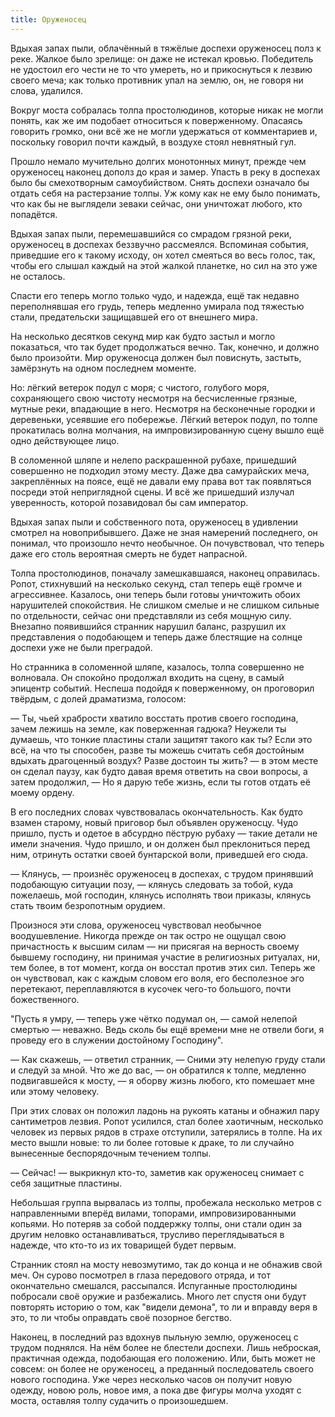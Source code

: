 ```yaml
---
title: Оруженосец
---
```


Вдыхая запах пыли, облачённый в тяжёлые доспехи оруженосец полз к реке. Жалкое
было зрелище: он даже не истекал кровью. Победитель не удостоил его чести не то
что умереть, но и прикоснуться к лезвию своего меча; как только противник упал
на землю, он, не говоря ни слова, удалился.

Вокруг моста собралась толпа простолюдинов, которые никак не могли понять, как
же им подобает относиться к поверженному. Опасаясь говорить громко, они всё же
не могли удержаться от комментариев и, поскольку говорил почти каждый, в воздухе
стоял невнятный гул.

Прошло немало мучительно долгих монотонных минут, прежде чем оруженосец наконец
дополз до края и замер. Упасть в реку в доспехах было бы смехотворным
самоубийством. Снять доспехи означало бы отдать себя на растерзание толпы. Уж
кому как не ему было понимать, что как бы не выглядели зеваки сейчас, они
уничтожат любого, кто попадётся.

Вдыхая запах пыли, перемешавшийся со смрадом грязной реки, оруженосец в доспехах
беззвучно рассмеялся. Вспоминая события, приведшие его к такому исходу, он хотел
смеяться во весь голос, так, чтобы его слышал каждый на этой жалкой планетке, но
сил на это уже не осталось.

Спасти его теперь могло только чудо, и надежда, ещё так недавно переполнявшая
его грудь, теперь медленно умирала под тяжестью стали, предательски защищавшей
его от внешнего мира.

На несколько десятков секунд мир как будто застыл и могло показаться, что так
будет продолжаться вечно. Так, конечно, и должно было произойти. Мир оруженосца
должен был повиснуть, застыть, замёрзнуть на одном последнем моменте.

Но: лёгкий ветерок подул с моря; с чистого, голубого моря, сохраняющего свою
чистоту несмотря на бесчисленные грязные, мутные реки, впадающие в него.
Несмотря на бесконечные городки и деревеньки, усеявшие его побережье. Лёгкий
ветерок подул, по толпе прокатилась волна молчания, на импровизированную сцену
вышло ещё одно действующее лицо.

В соломенной шляпе и нелепо раскрашенной рубахе, пришедший совершенно не
подходил этому месту. Даже два самурайских меча, закреплённых на поясе, ещё не
давали ему права вот так появляться посреди этой неприглядной сцены. И всё же
пришедший излучал уверенность, которой позавидовал бы сам император.

Вдыхая запах пыли и собственного пота, оруженосец в удивлении смотрел на
новоприбывшего. Даже не зная намерений последнего, он понимал, что произошло
нечто необычное. Он почувствовал, что теперь даже его столь вероятная смерть не
будет напрасной.

Толпа простолюдинов, поначалу замешкавшаяся, наконец оправилась. Ропот,
стихнувший на несколько секунд, стал теперь ещё громче и агрессивнее. Казалось,
они теперь были готовы уничтожить обоих нарушителей спокойствия. Не слишком
смелые и не слишком сильные по отдельности, сейчас они представляли из себя
мощную силу. Внезапно появившийся странник нарушил баланс, разрушил их
представления о подобающем и теперь даже блестящие на солнце доспехи уже не были
преградой.

Но странника в соломенной шляпе, казалось, толпа совершенно не волновала. Он
спокойно продолжал входить на сцену, в самый эпицентр событий. Неспеша подойдя к
поверженному, он проговорил твёрдым, с долей драматизма, голосом:

— Ты, чьей храбрости хватило восстать против своего господина, зачем лежишь на
земле, как поверженная гадюка? Неужели ты думаешь, что тонкие пластины стали
защитят такого как ты? Если это всё, на что ты способен, разве ты можешь считать
себя достойным вдыхать драгоценный воздух? Разве достоин ты жить? — в этом месте
он сделал паузу, как будто давая время ответить на свои вопросы, а затем
продолжил, — Но я дарую тебе жизнь, если ты готов отдать её моему ордену.

В его последних словах чувствовалась окончательность. Как будто взамен старому,
новый приговор был объявлен оруженосцу. Чудо пришло, пусть и одетое в абсурдно
пёструю рубаху — такие детали не имели значения. Чудо пришло, и он должен был
преклониться перед ним, отринуть остатки своей бунтарской воли, приведшей его
сюда.

— Клянусь, — произнёс оруженосец в доспехах, с трудом принявший подобающую
ситуации позу, — клянусь следовать за тобой, куда пожелаешь, мой господин,
клянусь исполнять твои приказы, клянусь стать твоим безропотным орудием.

Произнося эти слова, оруженосец чувствовал необычное воодушевление. Никогда
прежде он так остро не ощущал свою причастность к высшим силам — ни присягая на
верность своему бывшему господину, ни принимая участие в религиозных ритуалах,
ни, тем более, в тот момент, когда он восстал против этих сил. Теперь же он
чувствовал, как с каждым словом его воля, его бесполезное эго перетекают,
переплавляются в кусочек чего-то большого, почти божественного.

"Пусть я умру, — теперь уже чётко подумал он, — самой нелепой смертью —
неважно. Ведь сколь бы ещё времени мне не отвели боги, я проведу его в служении
достойному Господину".

— Как скажешь, — ответил странник, — Сними эту нелепую груду стали и следуй за
мной. Что же до вас, — он обратился к толпе, медленно подвигавшейся к мосту, — я
оборву жизнь любого, кто помешает мне или этому человеку.

При этих словах он положил ладонь на рукоять катаны и обнажил пару сантиметров
лезвия. Ропот усилился, стал более хаотичным, несколько человек из первых рядов
в страхе отступили, затерялись в толпе. На их место вышли новые: то ли более
готовые к драке, то ли случайно вынесенные беспорядочным течением толпы.

— Сейчас! — выкрикнул кто-то, заметив как оруженосец снимает с себя защитные
пластины.

Небольшая группа вырвалась из толпы, пробежала несколько метров с направленными
вперёд вилами, топорами, импровизированными копьями. Но потеряв за собой
поддержку толпы, они стали один за другим неловко останавливаться, трусливо
переглядываться в надежде, что кто-то из их товарищей будет первым.

Странник стоял на мосту невозмутимо, так до конца и не обнажив свой меч. Он
сурово посмотрел в глаза передового отряда, и тот окончательно смешался,
рассыпался. Испуганные простолюдины побросали своё оружие и разбежались. Много
лет спустя они будут повторять историю о том, как "видели демона", то ли и
вправду веря в это, то ли чтобы оправдать своё позорное бегство.

Наконец, в последний раз вдохнув пыльную землю, оруженосец с трудом поднялся. На
нём более не блестели доспехи. Лишь неброская, практичная одежда, подобающая его
положению. Или, быть может не совсем: он более не оруженосец, а преданный
последователь своего нового господина. Уже через несколько часов он получит
новую одежду, новою роль, новое имя, а пока две фигуры молча уходят с моста,
оставляя толпу судачить о произошедшем.
